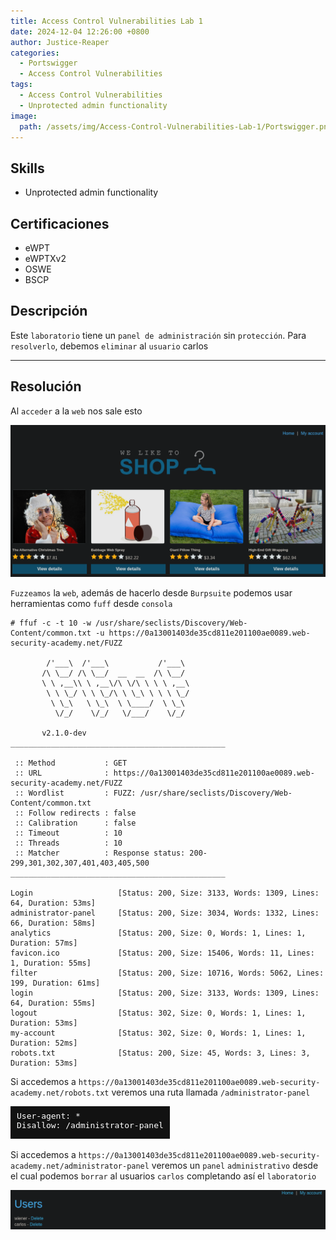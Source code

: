 ```yaml
---
title: Access Control Vulnerabilities Lab 1
date: 2024-12-04 12:26:00 +0800
author: Justice-Reaper
categories:
  - Portswigger
  - Access Control Vulnerabilities
tags:
  - Access Control Vulnerabilities
  - Unprotected admin functionality
image:
  path: /assets/img/Access-Control-Vulnerabilities-Lab-1/Portswigger.png
---
```


## Skills

- Unprotected admin functionality

## Certificaciones

- eWPT
- eWPTXv2
- OSWE
- BSCP
  
## Descripción

Este `laboratorio` tiene un `panel de administración` sin `protección`. Para `resolverlo`, debemos `eliminar` al `usuario` carlos

---
## Resolución

Al `acceder` a la `web` nos sale esto

![](/assets/img/Access-Control-Vulnerabilities-Lab-1/image_1.png)

`Fuzzeamos` la `web`, además de hacerlo desde `Burpsuite` podemos usar herramientas como `fuff` desde `consola`

```
# ffuf -c -t 10 -w /usr/share/seclists/Discovery/Web-Content/common.txt -u https://0a13001403de35cd811e201100ae0089.web-security-academy.net/FUZZ                    

        /'___\  /'___\           /'___\       
       /\ \__/ /\ \__/  __  __  /\ \__/       
       \ \ ,__\\ \ ,__\/\ \/\ \ \ \ ,__\      
        \ \ \_/ \ \ \_/\ \ \_\ \ \ \ \_/      
         \ \_\   \ \_\  \ \____/  \ \_\       
          \/_/    \/_/   \/___/    \/_/       

       v2.1.0-dev
________________________________________________

 :: Method           : GET
 :: URL              : https://0a13001403de35cd811e201100ae0089.web-security-academy.net/FUZZ
 :: Wordlist         : FUZZ: /usr/share/seclists/Discovery/Web-Content/common.txt
 :: Follow redirects : false
 :: Calibration      : false
 :: Timeout          : 10
 :: Threads          : 10
 :: Matcher          : Response status: 200-299,301,302,307,401,403,405,500
________________________________________________

Login                   [Status: 200, Size: 3133, Words: 1309, Lines: 64, Duration: 53ms]
administrator-panel     [Status: 200, Size: 3034, Words: 1332, Lines: 66, Duration: 58ms]
analytics               [Status: 200, Size: 0, Words: 1, Lines: 1, Duration: 57ms]
favicon.ico             [Status: 200, Size: 15406, Words: 11, Lines: 1, Duration: 55ms]
filter                  [Status: 200, Size: 10716, Words: 5062, Lines: 199, Duration: 61ms]
login                   [Status: 200, Size: 3133, Words: 1309, Lines: 64, Duration: 55ms]
logout                  [Status: 302, Size: 0, Words: 1, Lines: 1, Duration: 53ms]
my-account              [Status: 302, Size: 0, Words: 1, Lines: 1, Duration: 52ms]
robots.txt              [Status: 200, Size: 45, Words: 3, Lines: 3, Duration: 53ms]
```

Si accedemos a `https://0a13001403de35cd811e201100ae0089.web-security-academy.net/robots.txt` veremos una ruta llamada `/administrator-panel`

![](/assets/img/Access-Control-Vulnerabilities-Lab-1/image_2.png)

Si accedemos a `https://0a13001403de35cd811e201100ae0089.web-security-academy.net/administrator-panel` veremos un `panel` `administrativo` desde el cual podemos `borrar` al usuarios `carlos` completando así el `laboratorio`

![](/assets/img/Access-Control-Vulnerabilities-Lab-1/image_3.png)
